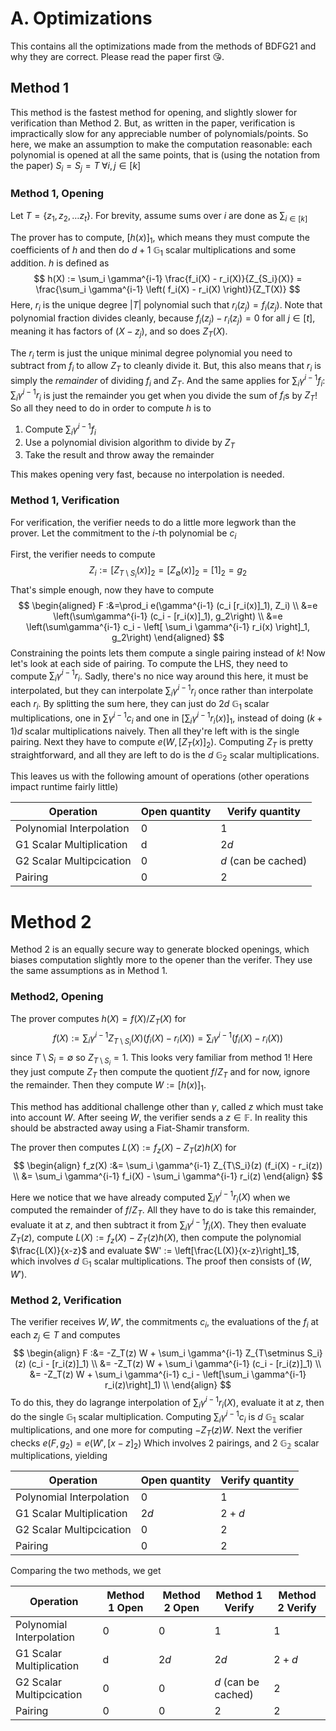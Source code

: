 # A. Optimizations
This contains all the optimizations made from the methods of BDFG21 and why they are correct. Please read the paper first 😘. 
## Method 1
This method is the fastest method for opening, and slightly slower for verification than Method 2. But, as written in the paper, verification is impractically slow for any appreciable number of polynomials/points. So here, we make an assumption to make the computation reasonable: each polynomial is opened at all the same points, that is (using the notation from the paper) $S_i = S_j = T \;\forall i,j \in [k]$

### Method 1, Opening
Let $T = \{ z_1, z_2, \ldots z_t\}$. For brevity, assume sums over $i$ are done as $\sum_{i \in [k]}$

The prover has to compute, $[h(x)]_1$, which means they must compute the coefficients of $h$ and then do $d+1$  $\mathbb{G}_1$ scalar multiplications and some addition. $h$ is defined as
$$
h(X) := \sum_i \gamma^{i-1} \frac{f_i(X) - r_i(X)}{Z_{S_i}(X)} = \frac{\sum_i \gamma^{i-1} \left( f_i(X) - r_i(X) \right)}{Z_T(X)}
$$
Here, $r_i$ is the unique degree $|T|$ polynomial such that $r_i(z_j) = f_i(z_j)$. Note that polynomial fraction divides cleanly, because $f_i(z_j) - r_i(z_j) = 0$ for all $j \in [t]$,  meaning it has factors of $(X-z_j)$, and so does $Z_T(X)$.  

The $r_i$ term is just the unique minimal degree polynomial you need to subtract from $f_i$ to allow $Z_T$ to cleanly divide it.  But, this also means that $r_i$ is simply the _remainder_ of dividing $f_i$ and $Z_T$.  And the same applies for $\sum_i \gamma^{i-1} f_i$: $\sum_i \gamma^{i-1} r_i$ is just the remainder you get when you divide the sum of $f_i$s by $Z_T$!  So all they need to do in order to compute $h$ is to 
1. Compute $\sum_i \gamma^{i-1} f_i$
2. Use a polynomial division algorithm to divide by $Z_T$
3. Take the result and throw away the remainder

This makes opening very fast, because no interpolation is needed.

### Method 1, Verification

For verification, the verifier needs to do a little more legwork than the prover. Let the commitment to the $i$-th polynomial be $c_i$

First, the verifier needs to compute 
$$
Z_i := [Z_{T \setminus S_i}(x)]_2 = [Z_{\emptyset}(x)]_2 = [1]_2 = g_2
$$
That's simple enough, now they have to compute
$$
\begin{aligned}
F :&=\prod_i e(\gamma^{i-1} (c_i [r_i(x)]_1), Z_i) \\
  &=e \left(\sum\gamma^{i-1} (c_i - [r_i(x)]_1), g_2\right) \\
  &=e \left(\sum\gamma^{i-1} c_i - \left[ \sum_i \gamma^{i-1} r_i(x) \right]_1, g_2\right)
\end{aligned}
$$
Constraining the points lets them compute a single pairing instead of $k$! Now let's look at each side of pairing. 
To compute the LHS, they need to compute $\sum_i \gamma^{i-1} r_i$. Sadly, there's no nice way around this here, it must be interpolated, but they can interpolate $\sum_i \gamma^{i-1} r_i$ once rather than interpolate each $r_i$.
By splitting the sum here, they can just do $2d$ $\mathbb{G}_1$ scalar multiplications, one in $\sum\gamma^{i-1} c_i$ and one in $\left[ \sum_i \gamma^{i-1} r_i(x) \right]_1$, instead of doing $(k+1)d$ scalar multiplications naively.
Then all they're left with is the single pairing.
Next they have to compute $e(W, [Z_T(x)]_2)$. Computing $Z_T$ is pretty straightforward, and all they are left to do is the $d$ $\mathbb{G}_2$ scalar multiplications.

This leaves us with the following amount of operations (other operations impact runtime fairly little)

| Operation                | Open quantity | Verify quantity     |
| ------------------------ | ------------- | ------------------- |
| Polynomial Interpolation | 0             | 1                   |
| G1 Scalar Multiplication | d             | $2d$                |
| G2 Scalar Multipcication | 0             | $d$ (can be cached) |
| Pairing                  | 0             | 2                   | 


# Method 2
Method 2 is an equally secure way to generate blocked openings, which biases computation slightly more to the opener than the verifer. They use the same assumptions as in Method 1.

### Method2, Opening

The prover computes $h(X) = f(X)/Z_T(X)$ for
$$
f(X) := \sum_i \gamma^{i-1} Z_{T \setminus S_i}(X) (f_i(X) - r_i(X)) = \sum_i \gamma^{i-1} (f_i(X) - r_i(X))
$$
since $T \setminus S_i = \emptyset$ so $Z_{T \setminus S_i} = 1$. 
This looks very familiar from method 1! Here they just compute $Z_T$ then compute the quotient $f / Z_T$ and for now, ignore the remainder. Then they compute $W := [h(x)]_1$.

This method has additional challenge other than $\gamma$, called $z$ which must take into account $W$. After seeing $W$, the verifier sends a $z \in \mathbb{F}$. In reality this should be abstracted away using a Fiat-Shamir transform.

The prover then computes $L(X) := f_z(X) - Z_T(z)h(X)$ for
$$
\begin{align}
f_z(X) :&= \sum_i \gamma^{i-1} Z_{T\S_i}(z) (f_i(X) - r_i(z)) \\
	   &= \sum_i \gamma^{i-1} f_i(X) - \sum_i \gamma^{i-1} r_i(z)
\end{align}
$$

Here we notice that we have already computed $\sum_i \gamma^{i-1} r_i(X)$ when we computed the remainder of $f / Z_T$. All they have to do is take this remainder, evaluate it at $z$, and then subtract it from $\sum_i \gamma^{i-1} f_i(X)$. 
They then evaluate $Z_T(z)$, compute  $L(X) := f_z(X) - Z_T(z) h(X)$, then compute the polynomial $\frac{L(X)}{x-z}$ and evaluate $W' := \left[\frac{L(X)}{x-z}\right]_1$, which involves $d$ $\mathbb{G}_1$ scalar multiplications. The proof then consists of $(W, W')$. 

### Method 2, Verification

The verifier receives $W, W'$, the commitments $c_i$, the evaluations of the $f_i$ at each $z_j \in T$ and computes
$$
\begin{align}
F :&= -Z_T(z) W + \sum_i \gamma^{i-1} Z_{T\setminus S_i}(z) (c_i - [r_i(z)]_1) \\
 &= -Z_T(z) W + \sum_i \gamma^{i-1} (c_i - [r_i(z)]_1) \\
 &= -Z_T(z) W + \sum_i \gamma^{i-1} c_i - \left[\sum_i \gamma^{i-1} r_i(z)\right]_1) \\
\end{align}
$$
To do this, they do lagrange interpolation of  $\sum_i \gamma^{i-1} r_i(X)$, evaluate it at $z$, then do the single $\mathbb{G}_1$ scalar multiplication. Computing $\sum_i \gamma^{i-1} c_i$ is $d$ $\mathbb{G_1}$ scalar multiplications, and one more for computing $-Z_T(z) W$.
Next the verifier checks
$e(F, g_2) = e(W', [x-z]_2)$
Which involves 2 pairings, and 2 $\mathbb{G_2}$ scalar multiplications, yielding

| Operation                | Open quantity | Verify quantity |
| ------------------------ | ------------- | --------------- |
| Polynomial Interpolation | 0             | $1$             |
| G1 Scalar Multiplication | $2d$          | $2 + d$         |
| G2 Scalar Multipcication | 0             | $2$             |
| Pairing                  | 0             | $2$             |

Comparing the two methods, we get

| Operation                | Method 1 Open | Method 2 Open | Method 1 Verify     | Method 2 Verify |
| ------------------------ | ------------- | ------------- | ------------------- | --------------- |
| Polynomial Interpolation | 0             | 0             | 1                   | $1$             |
| G1 Scalar Multiplication | d             | $2d$          | $2d$                | $2 + d$         |
| G2 Scalar Multipcication | 0             | 0             | $d$ (can be cached) | $2$             |
| Pairing                  | 0             | 0             | 2                   | $2$             |

